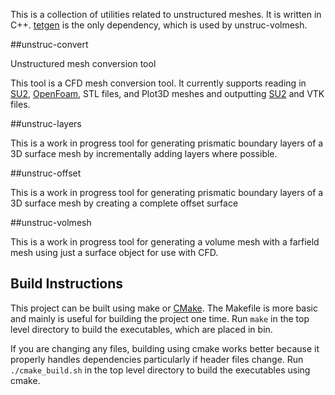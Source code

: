 This is a collection of utilities related to unstructured meshes. It is written in C++. [tetgen](http://wias-berlin.de/software/tetgen/) is the only dependency, which is used by unstruc-volmesh.

##unstruc-convert

Unstructured mesh conversion tool

This tool is a CFD mesh conversion tool. It currently supports reading in [SU2](https://github.com/su2code/SU2), [OpenFoam](http://www.openfoam.com), STL files, and Plot3D meshes and outputting [SU2](https://github.com/su2code/SU2) and VTK files.

##unstruc-layers

This is a work in progress tool for generating prismatic boundary layers of a 3D surface mesh by incrementally adding layers where possible.

##unstruc-offset

This is a work in progress tool for generating prismatic boundary layers of a 3D surface mesh by creating a complete offset surface 

##unstruc-volmesh

This is a work in progress tool for generating a volume mesh with a farfield mesh using just a surface object for use with CFD.

## Build Instructions
This project can be built using make or [CMake](http://www.cmake.org). The Makefile is more basic and mainly is useful for building the project one time. Run `make` in the top level directory to build the executables, which are placed in bin.

If you are changing any files, building using cmake works better because it properly handles dependencies particularly if header files change. Run `./cmake_build.sh` in the top level directory to build the executables using cmake.
